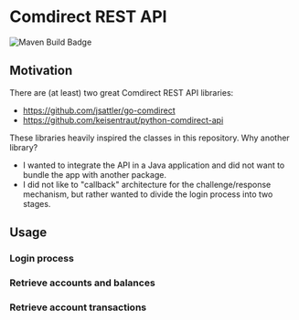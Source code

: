 # Comdirect REST API

![Maven Build Badge](https://github.com/github/docs/actions/workflows/maven.yml/badge.svg)

## Motivation

There are (at least) two great Comdirect REST API libraries:

* https://github.com/jsattler/go-comdirect
* https://github.com/keisentraut/python-comdirect-api

These libraries heavily inspired the classes in this repository.
Why another library?

* I wanted to integrate the API in a Java application and did not want to bundle the app with another package.
* I did not like to "callback" architecture for the challenge/response mechanism, but rather wanted to divide the login process into two stages.

## Usage

### Login process

### Retrieve accounts and balances

### Retrieve account transactions

